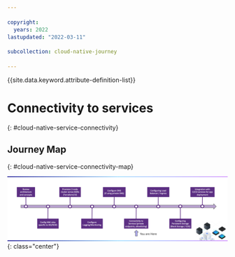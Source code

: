 ```yaml
---

copyright:
  years: 2022
lastupdated: "2022-03-11"

subcollection: cloud-native-journey

---
```


{{site.data.keyword.attribute-definition-list}}

# Connectivity to services
{: #cloud-native-service-connectivity}

## Journey Map
{: #cloud-native-service-connectivity-map}

![Architecture](images/connectivity/journey-map.png){: class="center"}
